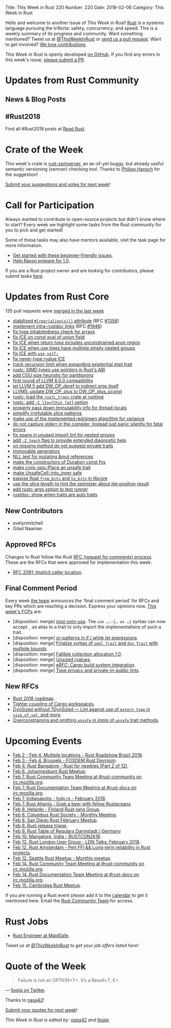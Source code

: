 Title: This Week in Rust 220
Number: 220
Date: 2018-02-06
Category: This Week in Rust

Hello and welcome to another issue of *This Week in Rust*!
[Rust](http://rust-lang.org) is a systems language pursuing the trifecta: safety, concurrency, and speed.
This is a weekly summary of its progress and community.
Want something mentioned? Tweet us at [@ThisWeekInRust](https://twitter.com/ThisWeekInRust) or [send us a pull request](https://github.com/cmr/this-week-in-rust).
Want to get involved? [We love contributions](https://github.com/rust-lang/rust/blob/master/CONTRIBUTING.md).

*This Week in Rust* is openly developed [on GitHub](https://github.com/cmr/this-week-in-rust).
If you find any errors in this week's issue, [please submit a PR](https://github.com/cmr/this-week-in-rust/pulls).

# Updates from Rust Community

## News & Blog Posts

## #Rust2018

Find all #Rust2018 posts at [Read Rust](http://readrust.net/rust2018/).

# Crate of the Week

This week's crate is [rust-semverver](https://github.com/rust-lang-nursery/rust-semverver), an as-of-yet buggy, but already useful semantic versioning (semver) checking tool. Thanks to [Philipp Hansch](https://users.rust-lang.org/u/phansch) for the suggestion!

[Submit your suggestions and votes for next week][submit_crate]!

[submit_crate]: https://users.rust-lang.org/t/crate-of-the-week/2704

# Call for Participation

Always wanted to contribute to open-source projects but didn't know where to start?
Every week we highlight some tasks from the Rust community for you to pick and get started!

Some of these tasks may also have mentors available, visit the task page for more information.

* [Get started with these beginner-friendly issues](https://www.rustaceans.org/findwork/starters).
* [Help Rayon prepare for 1.0](https://users.rust-lang.org/t/rayon-1-0-on-feb-14/14950).

If you are a Rust project owner and are looking for contributors, please submit tasks [here][guidelines].

[guidelines]: https://users.rust-lang.org/t/twir-call-for-participation/4821

# Updates from Rust Core

135 pull requests were [merged in the last week][merged]

[merged]: https://github.com/search?q=is%3Apr+org%3Arust-lang+is%3Amerged+merged%3A2017-01-22..2018-01-29

* [stabilized `#[repr(align(x))]` attribute](https://github.com/rust-lang/rust/pull/47006) (RFC [#1358](https://rust-lang.github.io/rfcs/1358-repr-align))
* [implement intra-rustdoc links](https://github.com/rust-lang/rust/pull/47046) (RFC [#1946](https://rust-lang.github.io/rfcs/1946-intra-rustdoc-links))
* [fix type inhabitedness check for arrays](https://github.com/rust-lang/rust/pull/47600)
* [fix ICE on const eval of union field](https://github.com/rust-lang/rust/pull/47794)
* [fix ICE when return type includes unconstrained anon region](https://github.com/rust-lang/rust/pull/47668)
* [fix ICE when use trees have multiple empty nested groups](https://github.com/rust-lang/rust/pull/47705)
* [fix ICE with `use self;`](https://github.com/rust-lang/rust/pull/47633)
* [fix never-type rvalue ICE](https://github.com/rust-lang/rust/pull/47746)
* [track recursion limit when expanding existential impl trait](https://github.com/rust-lang/rust/pull/47529)
* [rustc: SIMD types use pointers in Rust's ABI](https://github.com/rust-lang/rust/pull/47743)
* [add CGU size heuristic for partitioning](https://github.com/rust-lang/rust/pull/47415)
* [first round of LLVM 6.0.0 compatibility](https://github.com/rust-lang/rust/pull/47710)
* [let LLVM 5 add DW_OP_deref to indirect args itself](https://github.com/rust-lang/rust/pull/47688)
* [LLVM5: update DW_OP_plus to DW_OP_plus_uconst](https://github.com/rust-lang/rust/pull/47610)
* [rustc: load the `rustc_trans` crate at runtime](https://github.com/rust-lang/rust/pull/47671)
* [rustc: add `-C lto=`{`thin`, `fat`} option](https://github.com/rust-lang/rust/pull/47521)
* [properly pass down immutability info for thread-locals](https://github.com/rust-lang/rust/pull/47425)
* [simplify irrefutable slice patterns](https://github.com/rust-lang/rust/pull/47374)
* [make use of the implemented red/green algorithm for variance](https://github.com/rust-lang/rust/pull/47696)
* [do not capture stderr in the compiler. Instead just panic silently for fatal errors](https://github.com/rust-lang/rust/pull/47634)
* [fix spans in unused import lint for nested groups](https://github.com/rust-lang/rust/pull/47726)
* [add `-Z teach` flag to provide extended diagnostic help](https://github.com/rust-lang/rust/pull/47652)
* [on missing method do not suggest private traits](https://github.com/rust-lang/rust/pull/47534)
* [immovable generators](https://github.com/rust-lang/rust/pull/45337)
* [NLL test for mutating &mut references](https://github.com/rust-lang/rust/pull/47609)
* [make the constructors of Duration const fns](https://github.com/rust-lang/rust/pull/47300)
* [make core::ops::Place an unsafe trait](https://github.com/rust-lang/rust/pull/47299)
* [make UnsafeCell::into_inner safe](https://github.com/rust-lang/rust/pull/47204)
* [expose float `from_bits` and `to_bits` in libcore](https://github.com/rust-lang/rust/pull/46931)
* [use the slice length to hint the optimizer about iter.position result](https://github.com/rust-lang/rust/pull/47772)
* [add rustc-args option to test runner](https://github.com/rust-lang/rust/pull/47558)
* [rustdoc: show when traits are auto traits](https://github.com/rust-lang/rust/pull/47672)

## New Contributors

* evelynmitchell
* Gilad Naaman

## Approved RFCs

Changes to Rust follow the Rust [RFC (request for comments)
process](https://github.com/rust-lang/rfcs#rust-rfcs). These
are the RFCs that were approved for implementation this week:

* [RFC 2091: Implicit caller location](https://github.com/rust-lang/rfcs/pull/2091).

## Final Comment Period

Every week [the team](https://www.rust-lang.org/team.html) announces the
'final comment period' for RFCs and key PRs which are reaching a
decision. Express your opinions now. [This week's FCPs][fcp] are:

[fcp]: https://github.com/rust-lang/rfcs/labels/final-comment-period

* [disposition: merge] [impl-only-use](https://github.com/rust-lang/rfcs/pull/2166). The `use …::{… as …}` syntax can now accept `_` as alias to a trait to only import the implementations of such a trait.
* [disposition: merge] [or-patterns in if / while let expressions](https://github.com/rust-lang/rfcs/pull/2175).
* [disposition: merge] [Finalize syntax of `impl Trait` and `dyn Trait` with multiple bounds](https://github.com/rust-lang/rfcs/pull/2250).
* [disposition: merge] [Fallible collection allocation 1.0](https://github.com/rust-lang/rfcs/pull/2116).
* [disposition: merge] [Unsized rvalues](https://github.com/rust-lang/rfcs/pull/1909).
* [disposition: merge] [eRFC: Cargo build system integration](https://github.com/rust-lang/rfcs/pull/2136).
* [disposition: merge] [Type privacy and private-in-public lints](https://github.com/rust-lang/rfcs/pull/2145).

## New RFCs

* [Rust 2018 roadmap](https://github.com/rust-lang/rfcs/pull/2314).
* [Tighter coupling of Cargo workspaces](https://github.com/rust-lang/rfcs/pull/2315).
* [DynSized without ?DynSized — Lint against use of `extern type` in `size_of_val`, and more](https://github.com/rust-lang/rfcs/pull/2310).
* [Overconstraining and omitting `unsafe` in impls of `unsafe` trait methods](https://github.com/rust-lang/rfcs/pull/2316).

# Upcoming Events

* [Feb  2 - Feb 4. Multiple locations - Rust Roadshow Brazil 2018](https://mozillabr.org/2017/12/anunciando-o-rust-roadshow-brasil-2018-para-mobilizadores-de-todo-o-brasil/).
* [Feb  3 - Feb 4. Brussels - FOSDEM Rust Devroom](https://fosdem.org/2018/schedule/track/rust/)
* [Feb  4. Rust Bangalore - Rust for newbies (Part 2 of 12)](https://www.meetup.com/rustox/events/247201900/).
* [Feb  6. Johannesburg Rust Meetup](https://www.meetup.com/Johannesburg-Rust-Meetup/).
* [Feb  7. Rust Community Team Meeting at #rust-community on irc.mozilla.org](https://chat.mibbit.com/?server=irc.mozilla.org&channel=%23rust-community).
* [Feb  7. Rust Documentation Team Meeting at #rust-docs on irc.mozilla.org](https://chat.mibbit.com/?server=irc.mozilla.org&channel=%23rust-docs).
* [Feb  7. Indianapolis - Indy.rs - February 2018](https://www.meetup.com/indyrs/events/246726699/).
* [Feb  7. Rust Atlanta - Grab a beer with fellow Rustaceans](https://www.meetup.com/Rust-ATL/events/rhvgrmyxdbkb/).
* [Feb  8. Helsinki - Finland Rust-lang Group](https://www.meetup.com/Finland-Rust-Meetup/events/246866694/).
* [Feb  8. Columbus Rust Society - Monthly Meeting](https://www.meetup.com/columbus-rs/events/czcwhlyxdblb/).
* [Feb  8. San Diego Rust February Meetup](https://www.meetup.com/San-Diego-Rust/events/246906809/).
* [Feb  8. Rust release triage](https://internals.rust-lang.org/t/release-cycle-triage-proposal/3544).
* [Feb  9. Rust Table of Regulars Darmstadt / Germany](https://www.meetup.com/Rust-Rhein-Main/events/246744631)
* [Feb 10. Mangalore, India - RUSTCON2k18](https://www.rustcon2k18.in/).
* [Feb 12. Rust London User Group - LDN Talks: February 2018](https://www.meetup.com/Rust-London-User-Group/events/246860921/).
* [Feb 12. Rust Amsterdam - Perl FFI && Long-term reliability in Rust projects](https://www.meetup.com/Rust-Amsterdam/events/247120013/).
* [Feb 12. Seattle Rust Meetup - Monthly meetup](https://www.meetup.com/Seattle-Rust-Meetup/events/hztzcpyxdbqb/).
* [Feb 14. Rust Community Team Meeting at #rust-community on irc.mozilla.org](https://chat.mibbit.com/?server=irc.mozilla.org&channel=%23rust-community).
* [Feb 14. Rust Documentation Team Meeting at #rust-docs on irc.mozilla.org](https://chat.mibbit.com/?server=irc.mozilla.org&channel=%23rust-docs).
* [Feb 15. Cambridge Rust Meetup](https://www.meetup.com/Cambridge-Rust-Meetup/events/mgtcwnyxdbtb/).

If you are running a Rust event please add it to the [calendar] to get
it mentioned here. Email the [Rust Community Team][community] for access.

[calendar]: https://www.google.com/calendar/embed?src=apd9vmbc22egenmtu5l6c5jbfc%40group.calendar.google.com
[community]: mailto:community-team@rust-lang.org

# Rust Jobs

* [Rust Engineer at MaidSafe](https://maidsafe.net/careers.html#rust_engineer).

*Tweet us at [@ThisWeekInRust](https://twitter.com/ThisWeekInRust) to get your job offers listed here!*

# Quote of the Week

> Failure is not an OPTION<T\>.
> It’s a Result<T, E\>.

— [llogiq on Twitter](https://twitter.com/llogiq/status/956051804374134785).

Thanks to [nasa42](https://users.rust-lang.org/t/twir-quote-of-the-week/328/484)!

[Submit your quotes for next week][submit]!

[submit]: http://users.rust-lang.org/t/twir-quote-of-the-week/328

*This Week in Rust is edited by: [nasa42](https://github.com/nasa42) and [llogiq](https://github.com/llogiq).*
